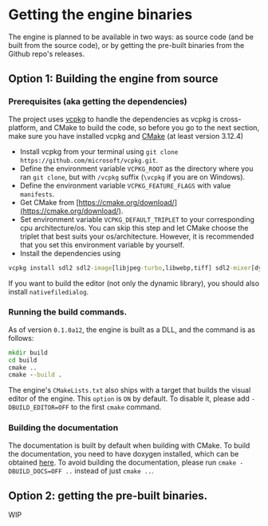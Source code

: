 # Getting the engine binaries

The engine is planned to be available in two ways: as source code (and be built from the source code), or by getting the pre-built binaries from the Github repo's releases.

## Option 1: Building the engine from source

### Prerequisites (aka getting the dependencies)

The project uses [vcpkg](https://github.com/microsoft/vcpkg) to handle the dependencies as vcpkg is cross-platform, and CMake to build the code, so before you go to the next section, make sure you have installed vcpkg and [CMake](https://cmake.org) (at least version 3.12.4)

- Install vcpkg from your terminal using `git clone https://github.com/microsoft/vcpkg.git`.
- Define the environment variable `VCPKG_ROOT` as the directory where you ran `git clone`, but with `/vcpkg` suffix (`\vcpkg` if you are on Windows).
- Define the environment variable `VCPKG_FEATURE_FLAGS` with value `manifests`.
- Get CMake from [https://cmake.org/download/](https://cmake.org/download/).
- Set environment variable `VCPKG_DEFAULT_TRIPLET` to your corresponding cpu architecture/os. You can skip this step and let CMake choose the triplet that best suits your os/architecture. However, it is recommended that you set this environment variable by yourself.
- Install the dependencies using
``` bat
vcpkg install sdl2 sdl2-image[libjpeg-turbo,libwebp,tiff] sdl2-mixer[dynamic-load,libflac,libmodplug,libvorbis,nativemidi,opusfile] sdl2-ttf sdl2-net sol2 nlohmann-json fmt yasm
```
If you want to build the editor (not only the dynamic library), you should also install `nativefiledialog`.

### Running the build commands.

As of version `0.1.0a12`, the engine is built as a DLL, and the command is as follows:
``` cmd
mkdir build
cd build
cmake ..
cmake --build .
```
The engine's `CMakeLists.txt` also ships with a target that builds the visual editor of the engine. This `option` is `ON` by default. To disable it, please add `-DBUILD_EDITOR=OFF` to the first `cmake` command.

### Building the documentation

The documentation is built by default when building with CMake. To build the documentation, you need to have doxygen installed, which can be obtained [here](http://www.doxygen.nl/manual/install.html). To avoid building the documentation, please run `cmake -DBUILD_DOCS=OFF ..` instead of just `cmake ..`.

## Option 2: getting the pre-built binaries.

WIP